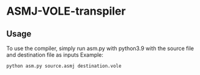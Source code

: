 # ASMJ-VOLE-transpiler

## Usage
To use the compiler, simply run asm.py with python3.9 with the source file and destination file as inputs
Example:
```
python asm.py source.asmj destination.vole
```

